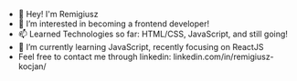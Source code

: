 - 👋 Hey! I'm Remigiusz
- 👀 I’m interested in becoming a frontend developer!
- 📫 Learned Technologies so far: HTML/CSS, JavaScript, and still going!
- 🌱 I’m currently learning JavaScript, recently focusing on ReactJS
-  Feel free to contact me through linkedin: linkedin.com/in/remigiusz-kocjan/



